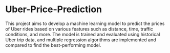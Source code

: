 # Uber-Price-Prediction
This project aims to develop a machine learning model to predict the prices of Uber rides based on various features such as distance, time, traffic conditions, and more. The model is trained and evaluated using historical Uber trip data, and multiple regression algorithms are implemented and compared to find the best-performing model.
